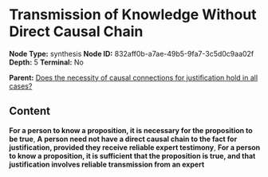 # Transmission of Knowledge Without Direct Causal Chain

**Node Type:** synthesis
**Node ID:** 832aff0b-a7ae-49b5-9fa7-3c5d0c9aa02f
**Depth:** 5
**Terminal:** No

**Parent:** [Does the necessity of causal connections for justification hold in all cases?](does-the-necessity-of-causal-connections-for-justification-hold-in-all-cases-antithesis-0fa00f58-27cf-4522-bb25-cfc484a486c6.md)

## Content

**For a person to know a proposition, it is necessary for the proposition to be true**, **A person need not have a direct causal chain to the fact for justification, provided they receive reliable expert testimony**, **For a person to know a proposition, it is sufficient that the proposition is true, and that justification involves reliable transmission from an expert**
